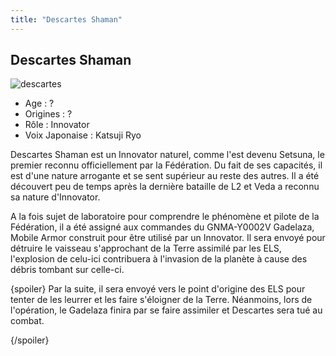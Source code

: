 ```yaml
---
title: "Descartes Shaman"
---
```


Descartes Shaman
----------------

![descartes](/images/stories/saga/gundam00film/persos/federation/descartes.jpg)
- Age : ?  
- Origines : ?  
- Rôle : Innovator  
- Voix Japonaise : Katsuji Ryo


Descartes Shaman est un Innovator naturel, comme l'est devenu Setsuna, le premier reconnu officiellement par la Fédération. Du fait de ses capacités, il est d'une nature arrogante et se sent supérieur au reste des autres. Il a été découvert peu de temps après la dernière bataille de L2 et Veda a reconnu sa nature d'Innovator.


A la fois sujet de laboratoire pour comprendre le phénomène et pilote de la Fédération, il a été assigné aux commandes du GNMA-Y0002V Gadelaza, Mobile Armor construit pour être utilisé par un Innovator. Il sera envoyé pour détruire le vaisseau s'approchant de la Terre assimilé par les ELS, l'explosion de celu-ici contribuera à l'invasion de la planète à cause des débris tombant sur celle-ci.


{spoiler}
Par la suite, il sera envoyé vers le point d'origine des ELS pour tenter de les leurrer et les faire s'éloigner de la Terre. Néanmoins, lors de l'opération, le Gadelaza finira par se faire assimiler et Descartes sera tué au combat.


{/spoiler}